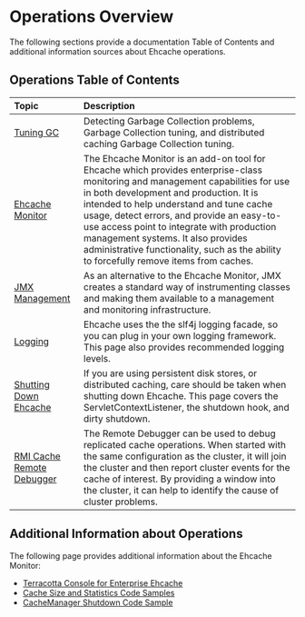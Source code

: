 ---
---

# Operations Overview

The following sections provide a documentation Table of Contents and additional information sources about Ehcache operations.

## Operations Table of Contents

| Topic | Description |
|:-------|:------------|
|[Tuning GC](/documentation/2.8/operations/garbage-collection.html)|Detecting Garbage Collection problems, Garbage Collection tuning, and distributed caching Garbage Collection tuning.|
|[Ehcache Monitor](/documentation/2.8/operations/monitor.html)|The Ehcache Monitor is an add-on tool for Ehcache which provides enterprise-class monitoring and management capabilities for use in both development and production. It is intended to help understand and tune cache usage, detect errors, and provide an easy-to-use access point to integrate with production management systems. It also provides administrative functionality, such as the ability to forcefully remove items from caches.|
|[JMX Management](/documentation/2.8/operations/jmx.html)|As an alternative to the Ehcache Monitor, JMX creates a standard way of instrumenting classes and making them available to a management and monitoring infrastructure.|
|[Logging](/documentation/2.8/operations/logging.html)|Ehcache uses the the slf4j logging facade, so you can plug in your own logging framework. This page also provides recommended logging levels.|
|[Shutting Down Ehcache](/documentation/2.8/operations/shutdown.html)|If you are using persistent disk stores, or distributed caching, care should be taken when shutting down Ehcache. This page covers the ServletContextListener, the shutdown hook, and dirty shutdown.|
|[RMI Cache Remote Debugger](/documentation/2.8/operations/remotedebugger.html)|The Remote Debugger can be used to debug replicated cache operations. When started with the same configuration as the cluster, it will join the cluster and then report cluster events for the cache of interest. By providing a window into the cluster, it can help to identify the cause of cluster problems.|



## Additional Information about Operations
The following page provides additional information about the Ehcache Monitor:

* [Terracotta Console for Enterprise Ehcache](http://terracotta.org/documentation/2.8/terracotta-tools/dev-console#enterprise-ehcache-applications)
* [Cache Size and Statistics Code Samples](/documentation/2.8/code-samples.html#using-caches)
* [CacheManager Shutdown Code Sample](/documentation/2.8/code-samples.html#shutdown-the-cachemanager)
